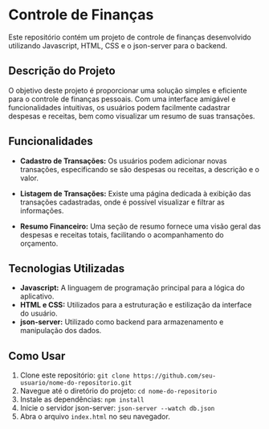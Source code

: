 # Controle de Finanças

Este repositório contém um projeto de controle de finanças desenvolvido utilizando Javascript, HTML, CSS e o json-server para o backend.

## Descrição do Projeto

O objetivo deste projeto é proporcionar uma solução simples e eficiente para o controle de finanças pessoais. Com uma interface amigável e funcionalidades intuitivas, os usuários podem facilmente cadastrar despesas e receitas, bem como visualizar um resumo de suas transações.

## Funcionalidades

- **Cadastro de Transações:** Os usuários podem adicionar novas transações, especificando se são despesas ou receitas, a descrição e o valor.

- **Listagem de Transações:** Existe uma página dedicada à exibição das transações cadastradas, onde é possível visualizar e filtrar as informações.

- **Resumo Financeiro:** Uma seção de resumo fornece uma visão geral das despesas e receitas totais, facilitando o acompanhamento do orçamento.

## Tecnologias Utilizadas

- **Javascript:** A linguagem de programação principal para a lógica do aplicativo.
- **HTML e CSS:** Utilizados para a estruturação e estilização da interface do usuário.
- **json-server:** Utilizado como backend para armazenamento e manipulação dos dados.

## Como Usar

1. Clone este repositório: `git clone https://github.com/seu-usuario/nome-do-repositorio.git`
2. Navegue até o diretório do projeto: `cd nome-do-repositorio`
3. Instale as dependências: `npm install`
4. Inicie o servidor json-server: `json-server --watch db.json`
5. Abra o arquivo `index.html` no seu navegador.

